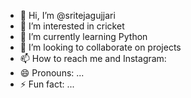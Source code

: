 - 👋 Hi, I’m @sritejagujjari
- 👀 I’m interested in cricket
- 🌱 I’m currently learning Python
- 💞️ I’m looking to collaborate on projects
- 📫 How to reach me  and Instagram:
- 😄 Pronouns: ...
- ⚡ Fun fact: ...

<!---
sriteja123gujjari/sriteja123gujjari is a ✨ special ✨ repository because its `README.md` (this file) appears on your GitHub profile.
You can click the Preview link to take a look at your changes.
--->
